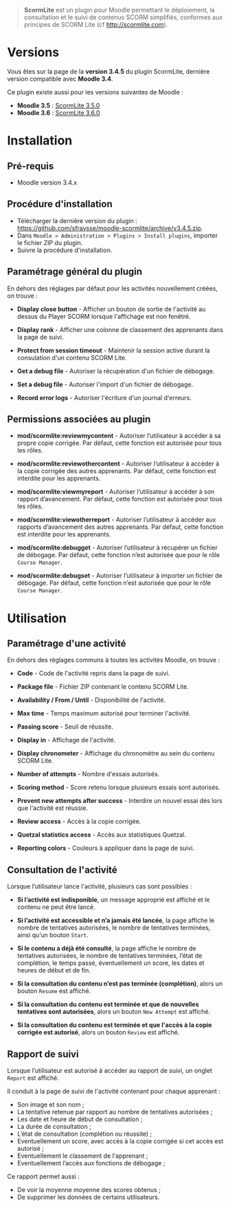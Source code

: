 > **ScormLite** est un plugin pour Moodle permettant le déploiement, la consultation et le suivi de contenus SCORM simplifiés, conformes aux principes de SCORM Lite (cf http://scormlite.com).


# Versions

Vous êtes sur la page de la **version 3.4.5** du plugin ScormLite, dernière version compatible avec **Moodle 3.4**.

Ce plugin existe aussi pour les versions suivantes de Moodle :
- **Moodle 3.5** : [ScormLite 3.5.0](https://github.com/sfraysse/moodle-scormlite/tree/3.5)
- **Moodle 3.6** : [ScormLite 3.6.0](https://github.com/sfraysse/moodle-scormlite)


# Installation


## Pré-requis

- Moodle version 3.4.x


## Procédure d'installation

- Télécharger la dernière version du plugin : https://github.com/sfraysse/moodle-scormlite/archive/v3.4.5.zip.
- Dans `Moodle > Administration > Plugins > Install plugins`, importer le fichier ZIP du plugin.
- Suivre la procédure d'installation.


## Paramétrage général du plugin

En dehors des réglages par défaut pour les activités nouvellement créées, on trouve :

- **Display close button** - Afficher un bouton de sortie de l'activité au dessus du Player SCORM lorsque l'affichage est non fenêtré.

- **Display rank** - Afficher une colonne de classement des apprenants dans la page de suivi.

- **Protect from session timeout** - Maintenir la session active durant la consulation d'un contenu SCORM Lite.

- **Get a debug file** - Autoriser la récupération d'un fichier de débogage.

- **Set a debug file** - Autoriser l'import d'un fichier de débogage.

- **Record error logs** - Autoriser l'écriture d'un journal d'erreurs.


## Permissions associées au plugin

- **mod/scormlite:reviewmycontent** - Autoriser l’utilisateur à accéder à sa propre copie corrigée. Par défaut, cette fonction est autorisée pour tous les rôles.

- **mod/scormlite:reviewothercontent** - Autoriser l’utilisateur à accéder à la copie corrigée des autres apprenants. Par défaut, cette fonction est interdite pour les apprenants.

- **mod/scormlite:viewmyreport** - Autoriser l’utilisateur à accéder à son rapport d’avancement. Par défaut, cette fonction est autorisée pour tous les rôles.

- **mod/scormlite:viewotherreport** - Autoriser l’utilisateur à accéder aux rapports d’avancement des autres apprenants. Par défaut, cette fonction est interdite pour les apprenants.

- **mod/scormlite:debugget** - Autoriser l’utilisateur à récupérer un fichier de débogage. Par défaut, cette fonction n’est autorisée que pour le rôle `Course Manager`.

- **mod/scormlite:debugset** - Autoriser l’utilisateur à importer un fichier de débogage. Par défaut, cette fonction n’est autorisée que pour le rôle `Course Manager`.


# Utilisation 


## Paramétrage d'une activité

En dehors des réglages communs à toutes les activités Moodle, on trouve :

- **Code** - Code de l'activité repris dans la page de suivi.

- **Package file** - Fichier ZIP contenant le contenu SCORM Lite.

- **Availability / From / Until** - Disponibilité de l'activité.

- **Max time** - Temps maximum autorisé pour terminer l'activité.

- **Passing score** - Seuil de réussite.

- **Display in** - Affichage de l'activité.

- **Display chronometer** - Affichage du chronomètre au sein du contenu SCORM Lite.

- **Number of attempts** - Nombre d'essais autorisés.

- **Scoring method** - Score retenu lorsque plusieurs essais sont autorisés.

- **Prevent new attempts after success** - Interdire un nouvel essai dès lors que l'activité est réussie.

- **Review access** - Accès à la copie corrigée.

- **Quetzal statistics access** - Accès aux statistiques Quetzal.

- **Reporting colors** - Couleurs à appliquer dans la page de suivi.


## Consultation de l'activité

Lorsque l’utilisateur lance l'activité, plusieurs cas sont possibles :

- **Si l’activité est indisponible**, un message approprié est affiché et le contenu ne peut être lancé.

- **Si l’activité est accessible et n’a jamais été lancée**, la page affiche le nombre de tentatives autorisées, le nombre de tentatives terminées, ainsi qu’un bouton `Start`.

- **Si le contenu a déjà été consulté**, la page affiche le nombre de tentatives autorisées, le nombre de tentatives terminées, l’état de complétion, le temps passé, éventuellement un score, les dates et heures de début et de fin.

- **Si la consultation du contenu n’est pas terminée (complétion)**, alors un bouton `Resume` est affiché.

- **Si la consultation du contenu est terminée et que de nouvelles tentatives sont autorisées**, alors un bouton `New Attempt` est affiché.

- **Si la consultation du contenu est terminée et que l'accès à la copie corrigée est autorisé**, alors un bouton `Review` est affiché.


## Rapport de suivi

Lorsque l’utilisateur est autorisé à accéder au rapport de suivi, un onglet `Report` est affiché. 

Il conduit à la page de suivi de l'activité contenant pour chaque apprenant :

- Son image et son nom ;
- La tentative retenue par rapport au nombre de tentatives autorisées ;
- Les date et heure de début de consultation ;
- La durée de consultation ;
- L’état de consultation (complétion ou réussite) ;
- Eventuellement un score, avec accès à la copie corrigée si cet accès est autorisé ; 
- Eventuellement le classement de l'apprenant ;
- Eventuellement l’accès aux fonctions de débogage ;

Ce rapport permet aussi :
- De voir la moyenne moyenne des scores obtenus ;
- De supprimer les données de certains utilisateurs.

